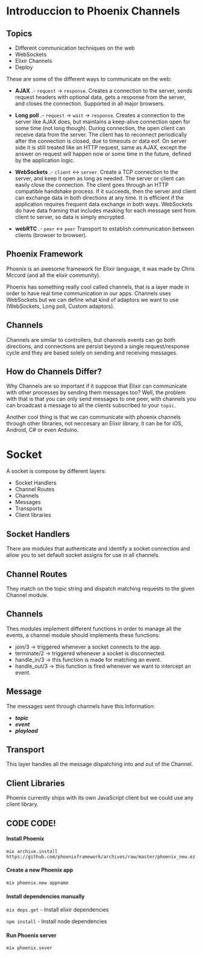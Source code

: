 # Introduccion to Phoenix Channels

## Topics
* Different communication techniques on the web
* WebSockets
* Elixir Channels
* Deploy


These are some of the different ways to communicate on the web:
* **AJAX** .- ```request``` → ```response```. Creates a connection to the server, sends request headers with optional data, gets a response from the server, and closes the connection. Supported in all major browsers.

* **Long poll** .- ```request``` → ```wait``` → ```response```. Creates a connection to the server like AJAX does, but maintains a keep-alive connection open for some time (not long though). During connection, the open client can receive data from the server. The client has to reconnect periodically after the connection is closed, due to timeouts or data eof. On server side it is still treated like an HTTP request, same as AJAX, except the answer on request will happen now or some time in the future, defined by the application logic.

* **WebSockets** .- ```client``` ↔ ```server```. Create a TCP connection to the server, and keep it open as long as needed. The server or client can easily close the connection. The client goes through an HTTP compatible handshake process. If it succeeds, then the server and client can exchange data in both directions at any time. It is efficient if the application requires frequent data exchange in both ways. WebSockets do have data framing that includes masking for each message sent from client to server, so data is simply encrypted.

* **webRTC** .- ```peer``` ↔ ```peer``` Transport to establish communication between clients (browser to browser).


## Phoenix Framework

Phoenix is an awesome framework for Elixir language, it was made by Chris Mccord (and all the elixir community).

Phoenix has something really cool called channels, that is a layer made in order to have real time communication in our apps. Channels uses WebSockets but we can define what kind of adaptors we want to use (WebSockets, Long poll, Custom adaptors).

## Channels

Channels are similar to controllers, but channels events can go both directions, and connections are persist beyond a single request/response cycle and they are based solely on sending and
receiving messages.

## How do Channels Differ?

Why Channels are so important if it suppose that Elixir can communicate with other processes by sending them messages too? Well, the problem with that is that you can only send messages to one peer, with channels you can broadcast a message to all the clients subscribed to your ```topic```.

Another cool thing is that we can communicate with phoenix channels through other libraries, not neccesary an Elixir library, it can be for iOS, Android, C# or even Arduino.


# Socket

A socket is compose by different layers:

* Socket Handlers
* Channel Routes
* Channels
* Messages
* Transports
* Client libraries

## Socket Handlers

There are modules that authenticate and identify a socket connection and allow you to set default socket assigns for use in all channels.

## Channel Routes

They match on the topic string and dispatch matching requests to the given Channel module.

## Channels

Thes modules implement different functions in order to manage all the events, a channel module should implements these functions:

* join/3 -> triggered whenever a socket connects to the app.
* terminate/2 -> triggered whenever a socket is disconnected.
* handle_in/3 -> this function is made for matching an event.
* handle_out/3 -> this function is fired whenever we want to intercept an event.

## Message

The messages sent through channels have this Information:

* ***topic***
* ***event***
* ***playload***

## Transport

This layer handles all the message dispatching into and out of the Channel.

## Client Libraries

Phoenix currently ships with its own JavaScript client but we could use any client library.

## CODE CODE!

#### Install Phoenix
`mix archive.install https://github.com/phoenixframework/archives/raw/master/phoenix_new.ez`

#### Create a new Phoenix app

`mix phoenix.new appname`

#### Install dependencies manually
`mix deps.get` - Install elixir dependencies

`npm install` - Install node dependencies

#### Run Phoenix server
`mix phoenix.sever`
